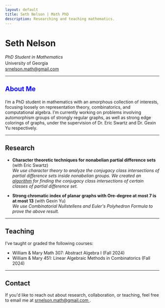 ```yaml
---
layout: default
title: Seth Nelson | Math PhD
description: Researching and teaching mathematics.
---
```


# Seth Nelson

<div style="line-height: 1.4em;">
  <em>PhD Student in Mathematics</em><br>
  University of Georgia<br>
</div>

<a href="mailto:&#115;&#114;&#110;&#101;&#108;&#115;&#111;&#110;&#46;&#109;&#97;&#116;&#104;&#64;&#103;&#109;&#97;&#105;&#108;&#46;&#99;&#111;&#109;">
&#115;&#114;&#110;&#101;&#108;&#115;&#111;&#110;&#46;&#109;&#97;&#116;&#104;&#64;&#103;&#109;&#97;&#105;&#108;&#46;&#99;&#111;&#109;
</a>



<br>

---


## <p style="color: blue;">About Me</p>

I’m a PhD student in mathematics with an amorphous collection of interests, focusing loosely on representation theory, combinatorics, and computational algebra. I’m currently working on problems involving automorphism groups of strongly regular graphs, as well as strong edge colorings of graphs, under the supervision of Dr. Eric Swartz and Dr. Gexin Yu respectively.

---

## Research

- **Character theoretic techniques for nonabelian partial difference sets** (with Eric Swartz)  
  _We use character theory to analyze the conjugacy class intersections of partial difference sets inside nonabelian groups. We created an <a href="https://github.com/srnelson1/PDS-class-intersections.git">algorithm</a> for finding the conjugacy class intersections of certain classes of partial difference set._
  
- **Strong chromatic index of planar graphs with Ore-degree at most 7 is at most 13** (with Gexin Yu)  
  _We use Combinatorial Nullstellens and Euler's Polyhedron Formula to prove the above result._

---

## Teaching

I’ve taught or graded the following courses:

- William & Mary Math 307: Abstract Algebra I (Fall 2024)
- William & Mary 451: Linear Algebraic Methods in Combinatorics (Fall 2024)

---

## Contact

If you'd like to reach out about research, collaboration, or teaching, feel free to email me at <a href="mailto:&#115;&#114;&#110;&#101;&#108;&#115;&#111;&#110;&#46;&#109;&#97;&#116;&#104;&#64;&#103;&#109;&#97;&#105;&#108;&#46;&#99;&#111;&#109;">
&#115;&#114;&#110;&#101;&#108;&#115;&#111;&#110;&#46;&#109;&#97;&#116;&#104;&#64;&#103;&#109;&#97;&#105;&#108;&#46;&#99;&#111;&#109;
</a>.




